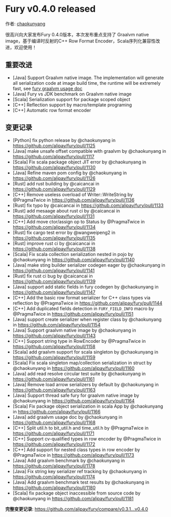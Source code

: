 # Fury v0.4.0 released

作者: [chaokunyang](https://github.com/chaokunyang)

很高兴向大家发布Fury 0.4.0版本，本次发布重点支持了 Graalvm native image，基于编译时反射的C++ Row Format Encoder，Scala序列化兼容性改进，欢迎使用！


## 重要改进
* [Java] Support Graalvm native image. The implementation will generate all serialization code at image build time, the runtime will be extremely fast, see [fury graalvm usage doc](https://github.com/alipay/fury/blob/main/docs/guide/graalvm_guide.md)
* [Java] Fury vs JDK benchmark on Graalvm native image
* [Scala] Serialization support for package scoped object
* [C++] Reflection support by macro/template programing
* [C++] Automatic row format encoder

## 变更记录
* [Python] fix python release by @chaokunyang in https://github.com/alipay/fury/pull/1125
* [Java] make unsafe offset compatible with graalvm by @chaokunyang in https://github.com/alipay/fury/pull/1117
* [Scala] Fix scala package object JIT error by @chaokunyang in https://github.com/alipay/fury/pull/1130
* [Java] Refine maven pom config by @chaokunyang in https://github.com/alipay/fury/pull/1126
* [Rust]  add rust building by @caicancai in https://github.com/alipay/fury/pull/1129
* [C++] Remove useless overload of Writer::WriteString by @PragmaTwice in https://github.com/alipay/fury/pull/1136
* [Rust] fix typo by @caicancai in https://github.com/alipay/fury/pull/1133
* [Rust]  add mesaage about rust ci by @caicancai in https://github.com/alipay/fury/pull/1131
* [C++] Add move ctor/assign op to Status by @PragmaTwice in https://github.com/alipay/fury/pull/1134
* [Rust] fix cargo test error by @wangweipeng2 in https://github.com/alipay/fury/pull/1135
* [Rust] improve rust ci by @caicancai in https://github.com/alipay/fury/pull/1138
* [Scala] Fix scala collection serialization nested in pojo by @chaokunyang in https://github.com/alipay/fury/pull/1140
* [Java] make sting builder serializer codegen eager by @chaokunyang in https://github.com/alipay/fury/pull/1141
* [Rust] fix rust ci bug by @caicancai in https://github.com/alipay/fury/pull/1139
* [Java] support add static fields in fury codegen by @chaokunyang in https://github.com/alipay/fury/pull/1147
* [C++] Add the basic row format serializer for C++ class types via reflection by @PragmaTwice in https://github.com/alipay/fury/pull/1144
* [C++] Add duplicated fields detection in `FURY_FIELD_INFO` macro by @PragmaTwice in https://github.com/alipay/fury/pull/1151
* [Java] support create serializer when register class by @chaokunyang in https://github.com/alipay/fury/pull/1154
* [Java] Support graalvm native image by @chaokunyang in https://github.com/alipay/fury/pull/1143
* [C++] Support string type in RowEncoder by @PragmaTwice in https://github.com/alipay/fury/pull/1158
* [Scala] add graalvm support for scala singleton by @chaokunyang in https://github.com/alipay/fury/pull/1159
* [Scala] Fix scala singleton map/collection serialization in struct by @chaokunyang in https://github.com/alipay/fury/pull/1160
* [Java] add read resolve circular test suite by @chaokunyang in https://github.com/alipay/fury/pull/1161
* [Java] Remove load arrow serializers by default by @chaokunyang in https://github.com/alipay/fury/pull/1163
* [Java] Support thread safe fury for graalvm native image by @chaokunyang in https://github.com/alipay/fury/pull/1164
* [Scala] Fix package object serialization in scala App by @chaokunyang in https://github.com/alipay/fury/pull/1166
* [Java] add graalvm usage doc by @chaokunyang in https://github.com/alipay/fury/pull/1168
* [C++] Split util.h to bit_util.h and time_util.h by @PragmaTwice in https://github.com/alipay/fury/pull/1171
* [C++] Support cv-qualified types in row encoder by @PragmaTwice in https://github.com/alipay/fury/pull/1172
* [C++] Add support for nested class types in row encoder by @PragmaTwice in https://github.com/alipay/fury/pull/1173
* [Java] Add graalvm benchmark by @chaokunyang in https://github.com/alipay/fury/pull/1178
* [Java] Fix string key serializer ref tracking by @chaokunyang in https://github.com/alipay/fury/pull/1174
* [Java] Add graalvm benchmark test results by @chaokunyang in https://github.com/alipay/fury/pull/1180
* [Scala] fix package object inaccessible from source code by @chaokunyang in https://github.com/alipay/fury/pull/1181


**完整变更记录**: https://github.com/alipay/fury/compare/v0.3.1...v0.4.0